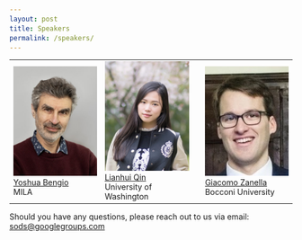 ```yaml
---
layout: post
title: Speakers
permalink: /speakers/
---
```


<table>
  <tr>
    <td> 
      <img src="https://github.com/sods-icml2023/sods-icml2023.github.io/blob/main/images/YoshuaBengio.jpg?raw=true"  alt="1" width = 150px height = 195px ><br />
      <a href="https://yoshuabengio.org/">Yoshua Bengio</a><br />
      MILA
    </td>
    <td> 
      <img src="https://github.com/sods-icml2023/sods-icml2023.github.io/blob/main/images/LianhuiQin.jpg?raw=true"  alt="1" width = 150px height = 195px ><br />
      <a href="https://sites.google.com/view/lianhuiqin/home">Lianhui Qin</a><br />
      University of Washington
    </td>
    <td> 
      <img src="https://github.com/sods-icml2023/sods-icml2023.github.io/blob/main/images/GiacomoZanella.jpg?raw=true"  alt="1" width = 150px height = 195px ><br />
      <a href="https://sites.google.com/site/gzanellawebpage/home">Giacomo Zanella</a><br />
      Bocconi University
    </td>
  </tr> 
  <!-- <tr>
    <td> 
      <img src="https://github.com/sods-icml2023/sods-icml2023.github.io/blob/main/images/Francesco.jpg?raw=true"  alt="1" width = 150px height = 195px ><br />
      <a href="https://francescodgv.github.io/">Francesco Di Giovanni</a><br />
      Twitter
    </td>
    <td> 
      <img src="https://github.com/sods-icml2023/sods-icml2023.github.io/blob/main/images/MatejBalog.jpg?raw=true"  alt="1" width = 150px height = 195px ><br />
      <a href="http://matejbalog.eu/">Matej Balog</a><br />
      DeepMind
    </td>
  </tr>  -->
</table>


Should you have any questions, please reach out to us via email:<br>
[sods@googlegroups.com
](mailto:sods@googlegroups.com)